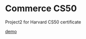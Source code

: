 # Commerce CS50
Project2 for Harvard CS50 certificate

[demo](https://www.youtube.com/watch?v=R19aVEWUBbI&t=5s)
